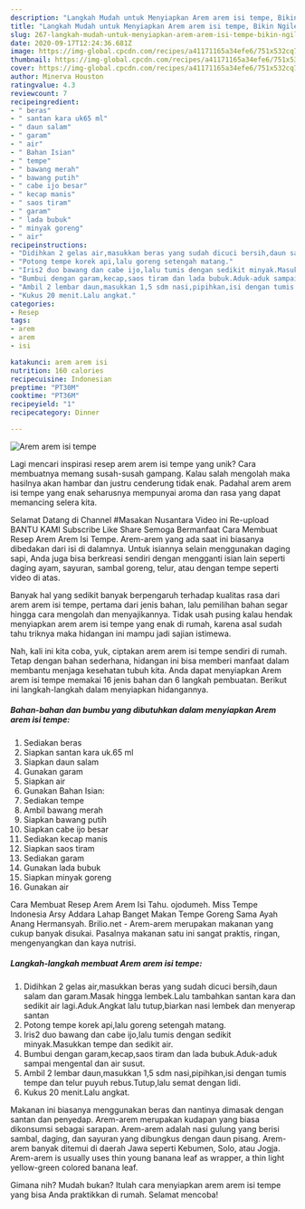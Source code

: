 ```yaml
---
description: "Langkah Mudah untuk Menyiapkan Arem arem isi tempe, Bikin Ngiler"
title: "Langkah Mudah untuk Menyiapkan Arem arem isi tempe, Bikin Ngiler"
slug: 267-langkah-mudah-untuk-menyiapkan-arem-arem-isi-tempe-bikin-ngiler
date: 2020-09-17T12:24:36.681Z
image: https://img-global.cpcdn.com/recipes/a41171165a34efe6/751x532cq70/arem-arem-isi-tempe-foto-resep-utama.jpg
thumbnail: https://img-global.cpcdn.com/recipes/a41171165a34efe6/751x532cq70/arem-arem-isi-tempe-foto-resep-utama.jpg
cover: https://img-global.cpcdn.com/recipes/a41171165a34efe6/751x532cq70/arem-arem-isi-tempe-foto-resep-utama.jpg
author: Minerva Houston
ratingvalue: 4.3
reviewcount: 7
recipeingredient:
- " beras"
- " santan kara uk65 ml"
- " daun salam"
- " garam"
- " air"
- " Bahan Isian"
- " tempe"
- " bawang merah"
- " bawang putih"
- " cabe ijo besar"
- " kecap manis"
- " saos tiram"
- " garam"
- " lada bubuk"
- " minyak goreng"
- " air"
recipeinstructions:
- "Didihkan 2 gelas air,masukkan beras yang sudah dicuci bersih,daun salam dan garam.Masak hingga lembek.Lalu tambahkan santan kara dan sedikit air lagi.Aduk.Angkat lalu tutup,biarkan nasi lembek dan menyerap santan"
- "Potong tempe korek api,lalu goreng setengah matang."
- "Iris2 duo bawang dan cabe ijo,lalu tumis dengan sedikit minyak.Masukkan tempe dan sedikit air."
- "Bumbui dengan garam,kecap,saos tiram dan lada bubuk.Aduk-aduk sampai mengental dan air susut."
- "Ambil 2 lembar daun,masukkan 1,5 sdm nasi,pipihkan,isi dengan tumis tempe dan telur puyuh rebus.Tutup,lalu semat dengan lidi."
- "Kukus 20 menit.Lalu angkat."
categories:
- Resep
tags:
- arem
- arem
- isi

katakunci: arem arem isi 
nutrition: 160 calories
recipecuisine: Indonesian
preptime: "PT30M"
cooktime: "PT36M"
recipeyield: "1"
recipecategory: Dinner

---
```



![Arem arem isi tempe](https://img-global.cpcdn.com/recipes/a41171165a34efe6/751x532cq70/arem-arem-isi-tempe-foto-resep-utama.jpg)

Lagi mencari inspirasi resep arem arem isi tempe yang unik? Cara membuatnya memang susah-susah gampang. Kalau salah mengolah maka hasilnya akan hambar dan justru cenderung tidak enak. Padahal arem arem isi tempe yang enak seharusnya mempunyai aroma dan rasa yang dapat memancing selera kita.

Selamat Datang di Channel #Masakan Nusantara Video ini Re-upload BANTU KAMI Subscribe Like Share Semoga Bermanfaat Cara Membuat Resep Arem Arem Isi Tempe. Arem-arem yang ada saat ini biasanya dibedakan dari isi di dalamnya. Untuk isiannya selain menggunakan daging sapi, Anda juga bisa berkreasi sendiri dengan mengganti isian lain seperti daging ayam, sayuran, sambal goreng, telur, atau dengan tempe seperti video di atas.

Banyak hal yang sedikit banyak berpengaruh terhadap kualitas rasa dari arem arem isi tempe, pertama dari jenis bahan, lalu pemilihan bahan segar hingga cara mengolah dan menyajikannya. Tidak usah pusing kalau hendak menyiapkan arem arem isi tempe yang enak di rumah, karena asal sudah tahu triknya maka hidangan ini mampu jadi sajian istimewa.


Nah, kali ini kita coba, yuk, ciptakan arem arem isi tempe sendiri di rumah. Tetap dengan bahan sederhana, hidangan ini bisa memberi manfaat dalam membantu menjaga kesehatan tubuh kita. Anda dapat menyiapkan Arem arem isi tempe memakai 16 jenis bahan dan 6 langkah pembuatan. Berikut ini langkah-langkah dalam menyiapkan hidangannya.

<!--inarticleads1-->

##### Bahan-bahan dan bumbu yang dibutuhkan dalam menyiapkan Arem arem isi tempe:

1. Sediakan  beras
1. Siapkan  santan kara uk.65 ml
1. Siapkan  daun salam
1. Gunakan  garam
1. Siapkan  air
1. Gunakan  Bahan Isian:
1. Sediakan  tempe
1. Ambil  bawang merah
1. Siapkan  bawang putih
1. Siapkan  cabe ijo besar
1. Sediakan  kecap manis
1. Siapkan  saos tiram
1. Sediakan  garam
1. Gunakan  lada bubuk
1. Siapkan  minyak goreng
1. Gunakan  air


Cara Membuat Resep Arem Arem Isi Tahu. ojodumeh. Miss Tempe Indonesia Arsy Addara Lahap Banget Makan Tempe Goreng Sama Ayah Anang Hermansyah. Brilio.net - Arem-arem merupakan makanan yang cukup banyak disukai. Pasalnya makanan satu ini sangat praktis, ringan, mengenyangkan dan kaya nutrisi. 

<!--inarticleads2-->

##### Langkah-langkah membuat Arem arem isi tempe:

1. Didihkan 2 gelas air,masukkan beras yang sudah dicuci bersih,daun salam dan garam.Masak hingga lembek.Lalu tambahkan santan kara dan sedikit air lagi.Aduk.Angkat lalu tutup,biarkan nasi lembek dan menyerap santan
1. Potong tempe korek api,lalu goreng setengah matang.
1. Iris2 duo bawang dan cabe ijo,lalu tumis dengan sedikit minyak.Masukkan tempe dan sedikit air.
1. Bumbui dengan garam,kecap,saos tiram dan lada bubuk.Aduk-aduk sampai mengental dan air susut.
1. Ambil 2 lembar daun,masukkan 1,5 sdm nasi,pipihkan,isi dengan tumis tempe dan telur puyuh rebus.Tutup,lalu semat dengan lidi.
1. Kukus 20 menit.Lalu angkat.


Makanan ini biasanya menggunakan beras dan nantinya dimasak dengan santan dan penyedap. Arem-arem merupakan kudapan yang biasa dikonsumsi sebagai sarapan. Arem-arem adalah nasi gulung yang berisi sambal, daging, dan sayuran yang dibungkus dengan daun pisang. Arem-arem banyak ditemui di daerah Jawa seperti Kebumen, Solo, atau Jogja. Arem-arem is usually uses thin young banana leaf as wrapper, a thin light yellow-green colored banana leaf. 

Gimana nih? Mudah bukan? Itulah cara menyiapkan arem arem isi tempe yang bisa Anda praktikkan di rumah. Selamat mencoba!
